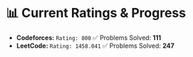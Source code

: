 








































# 📊 Current Ratings & Progress

- **Codeforces:** `Rating: 800`  ✅ Problems Solved: **111**
- **LeetCode:** `Rating: 1458.041`  ✅ Problems Solved: **247**

